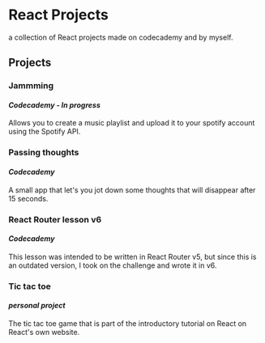 # React Projects

a collection of React projects made on codecademy and by myself.

## Projects

### Jammming
#### *Codecademy - In progress*

Allows you to create a music playlist and upload it to your spotify account using the Spotify API.

### Passing thoughts
#### *Codecademy*

A small app that let's you jot down some thoughts that will disappear after 15 seconds.

### React Router lesson **v6**
#### *Codecademy*

This lesson was intended to be written in React Router v5, but since this is an outdated version, I took on the challenge and wrote it in v6.

### Tic tac toe
#### *personal project*

The tic tac toe game that is part of the introductory tutorial on React on React's own website.